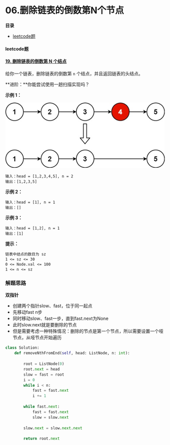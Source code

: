 # 06.删除链表的倒数第N个节点

**目录**

- [leetcode题](#leetcode题)



#### leetcode题

#### [19. 删除链表的倒数第 N 个结点](https://leetcode.cn/problems/remove-nth-node-from-end-of-list/)

给你一个链表，删除链表的倒数第 `n` 个结点，并且返回链表的头结点。

**进阶：**你能尝试使用一趟扫描实现吗？

**示例 1：**

![](https://raw.githubusercontent.com/affectalways/Flee-as-a-bird-to-your-mountain/main/img/remove_ex1.jpg)

```
输入：head = [1,2,3,4,5], n = 2
输出：[1,2,3,5]
```

**示例 2：**

```
输入：head = [1], n = 1
输出：[]
```

**示例 3：**

```
输入：head = [1,2], n = 1
输出：[1]
```

**提示：**

```
链表中结点的数目为 sz
1 <= sz <= 30
0 <= Node.val <= 100
1 <= n <= sz
```



### 解题思路

**双指针**

- 创建两个指针slow、fast，位于同一起点
- 先移动fast n步
- 同时移动slow、fast一步，直到fast.next为None
- 此时slow.next就是要删除的节点
- 但是需要考虑一种特殊情况：删除的节点是第一个节点，所以需要设置一个哑节点，从哑节点开始遍历

```python
class Solution:
    def removeNthFromEnd(self, head: ListNode, n: int):

        root = ListNode(0)
        root.next = head
        slow = fast = root
        i = 0
        while i < n:
            fast = fast.next
            i += 1

        while fast.next:
            fast = fast.next
            slow = slow.next

        slow.next = slow.next.next

        return root.next

```

